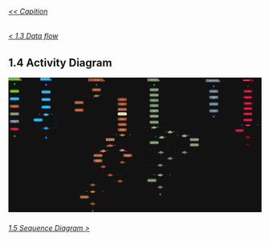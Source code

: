 ###### [<< Capition](/Documentation/Capition.md)
###### [< 1.3 Data flow](/Documentation/Chapter%201%20-%20Design%20and%20Architecture/1.3%20Dataflow.md)

## 1.4 Activity Diagram

![Activity Diagram](/Images/Activity%20diagram.png)

###### [1.5 Sequence Diagram >](/Documentation/Chapter%201%20-%20Design%20and%20Architecture/1.5%20Sequence%20Diagram.md)